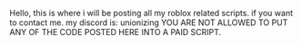 Hello, this is where i will be posting all my roblox related scripts. if you want to contact me. my discord is: unionizing
YOU ARE NOT ALLOWED TO PUT ANY OF THE CODE POSTED HERE INTO A PAID SCRIPT.
